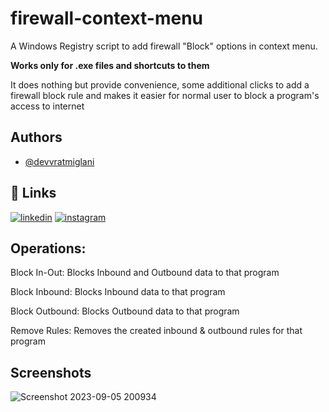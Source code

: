 # firewall-context-menu
A Windows Registry script to add firewall "Block" options in context menu.

**Works only for .exe files and shortcuts to them**

It does nothing but provide convenience, some additional clicks to add a firewall block rule and makes it easier for normal user to block a program's access to internet


## Authors

- [@devvratmiglani](https://www.github.com/devvratmiglani)


## 🔗 Links
[![linkedin](https://img.shields.io/badge/linkedin-0A66C2?style=for-the-badge&logo=linkedin&logoColor=white)](https://www.linkedin.com/in/devvrat-miglani-06418022a)
[![instagram](https://img.shields.io/badge/Instagram-%20-ff69b7?style=for-the-badge&logo=instagram)](https://www.instagram.com/devvratmiglani/)


## Operations:
Block In-Out: Blocks Inbound and Outbound data to that program

Block Inbound: Blocks Inbound data to that program

Block Outbound: Blocks Outbound data to that program

Remove Rules: Removes the created inbound & outbound rules for that program 

## Screenshots

![Screenshot 2023-09-05 200934](https://github.com/devvratmiglani/firewall-context-menu/assets/120363612/fd50a3e4-fc2a-48eb-8999-5e97d5b1f7c4)

